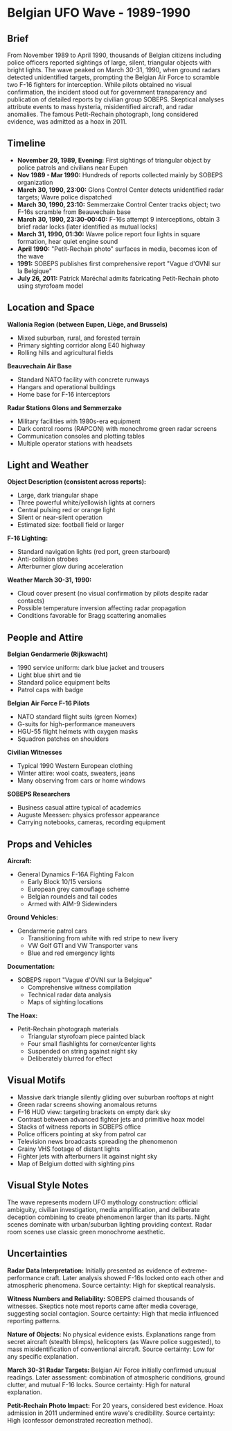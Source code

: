 # Belgian UFO Wave - 1989-1990

## Brief
From November 1989 to April 1990, thousands of Belgian citizens including police officers reported sightings of large, silent, triangular objects with bright lights. The wave peaked on March 30-31, 1990, when ground radars detected unidentified targets, prompting the Belgian Air Force to scramble two F-16 fighters for interception. While pilots obtained no visual confirmation, the incident stood out for government transparency and publication of detailed reports by civilian group SOBEPS. Skeptical analyses attribute events to mass hysteria, misidentified aircraft, and radar anomalies. The famous Petit-Rechain photograph, long considered evidence, was admitted as a hoax in 2011.

## Timeline
- **November 29, 1989, Evening:** First sightings of triangular object by police patrols and civilians near Eupen
- **Nov 1989 - Mar 1990:** Hundreds of reports collected mainly by SOBEPS organization
- **March 30, 1990, 23:00:** Glons Control Center detects unidentified radar targets; Wavre police dispatched
- **March 30, 1990, 23:10:** Semmerzake Control Center tracks object; two F-16s scramble from Beauvechain base
- **March 30, 1990, 23:30-00:40:** F-16s attempt 9 interceptions, obtain 3 brief radar locks (later identified as mutual locks)
- **March 31, 1990, 01:30:** Wavre police report four lights in square formation, hear quiet engine sound
- **April 1990:** "Petit-Rechain photo" surfaces in media, becomes icon of the wave
- **1991:** SOBEPS publishes first comprehensive report "Vague d'OVNI sur la Belgique"
- **July 26, 2011:** Patrick Maréchal admits fabricating Petit-Rechain photo using styrofoam model

## Location and Space
**Wallonia Region (between Eupen, Liège, and Brussels)**
- Mixed suburban, rural, and forested terrain
- Primary sighting corridor along E40 highway
- Rolling hills and agricultural fields

**Beauvechain Air Base**
- Standard NATO facility with concrete runways
- Hangars and operational buildings
- Home base for F-16 interceptors

**Radar Stations Glons and Semmerzake**
- Military facilities with 1980s-era equipment
- Dark control rooms (RAPCON) with monochrome green radar screens
- Communication consoles and plotting tables
- Multiple operator stations with headsets

## Light and Weather
**Object Description (consistent across reports):**
- Large, dark triangular shape
- Three powerful white/yellowish lights at corners
- Central pulsing red or orange light
- Silent or near-silent operation
- Estimated size: football field or larger

**F-16 Lighting:**
- Standard navigation lights (red port, green starboard)
- Anti-collision strobes
- Afterburner glow during acceleration

**Weather March 30-31, 1990:**
- Cloud cover present (no visual confirmation by pilots despite radar contacts)
- Possible temperature inversion affecting radar propagation
- Conditions favorable for Bragg scattering anomalies

## People and Attire
**Belgian Gendarmerie (Rijkswacht)**
- 1990 service uniform: dark blue jacket and trousers
- Light blue shirt and tie
- Standard police equipment belts
- Patrol caps with badge

**Belgian Air Force F-16 Pilots**
- NATO standard flight suits (green Nomex)
- G-suits for high-performance maneuvers
- HGU-55 flight helmets with oxygen masks
- Squadron patches on shoulders

**Civilian Witnesses**
- Typical 1990 Western European clothing
- Winter attire: wool coats, sweaters, jeans
- Many observing from cars or home windows

**SOBEPS Researchers**
- Business casual attire typical of academics
- Auguste Meessen: physics professor appearance
- Carrying notebooks, cameras, recording equipment

## Props and Vehicles
**Aircraft:**
- General Dynamics F-16A Fighting Falcon
  - Early Block 10/15 versions
  - European grey camouflage scheme
  - Belgian roundels and tail codes
  - Armed with AIM-9 Sidewinders

**Ground Vehicles:**
- Gendarmerie patrol cars
  - Transitioning from white with red stripe to new livery
  - VW Golf GTI and VW Transporter vans
  - Blue and red emergency lights

**Documentation:**
- SOBEPS report "Vague d'OVNI sur la Belgique"
  - Comprehensive witness compilation
  - Technical radar data analysis
  - Maps of sighting locations

**The Hoax:**
- Petit-Rechain photograph materials
  - Triangular styrofoam piece painted black
  - Four small flashlights for corner/center lights
  - Suspended on string against night sky
  - Deliberately blurred for effect

## Visual Motifs
- Massive dark triangle silently gliding over suburban rooftops at night
- Green radar screens showing anomalous returns
- F-16 HUD view: targeting brackets on empty dark sky
- Contrast between advanced fighter jets and primitive hoax model
- Stacks of witness reports in SOBEPS office
- Police officers pointing at sky from patrol car
- Television news broadcasts spreading the phenomenon
- Grainy VHS footage of distant lights
- Fighter jets with afterburners lit against night sky
- Map of Belgium dotted with sighting pins

## Visual Style Notes
The wave represents modern UFO mythology construction: official ambiguity, civilian investigation, media amplification, and deliberate deception combining to create phenomenon larger than its parts. Night scenes dominate with urban/suburban lighting providing context. Radar room scenes use classic green monochrome aesthetic.

## Uncertainties
**Radar Data Interpretation:** Initially presented as evidence of extreme-performance craft. Later analysis showed F-16s locked onto each other and atmospheric phenomena. Source certainty: High for skeptical reanalysis.

**Witness Numbers and Reliability:** SOBEPS claimed thousands of witnesses. Skeptics note most reports came after media coverage, suggesting social contagion. Source certainty: High that media influenced reporting patterns.

**Nature of Objects:** No physical evidence exists. Explanations range from secret aircraft (stealth blimps), helicopters (as Wavre police suggested), to mass misidentification of conventional aircraft. Source certainty: Low for any specific explanation.

**March 30-31 Radar Targets:** Belgian Air Force initially confirmed unusual readings. Later assessment: combination of atmospheric conditions, ground clutter, and mutual F-16 locks. Source certainty: High for natural explanation.

**Petit-Rechain Photo Impact:** For 20 years, considered best evidence. Hoax admission in 2011 undermined entire wave's credibility. Source certainty: High (confessor demonstrated recreation method).